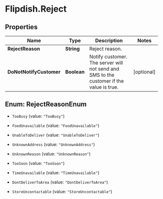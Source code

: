# Flipdish.Reject

## Properties

Name | Type | Description | Notes
------------ | ------------- | ------------- | -------------
**RejectReason** | **String** | Reject reason. | 
**DoNotNotifyCustomer** | **Boolean** | Notify customer. The server will not send and SMS to the customer if the value is true. | [optional] 



## Enum: RejectReasonEnum


* `TooBusy` (value: `"TooBusy"`)

* `FoodUnavailable` (value: `"FoodUnavailable"`)

* `UnableToDeliver` (value: `"UnableToDeliver"`)

* `UnknownAddress` (value: `"UnknownAddress"`)

* `UnknownReason` (value: `"UnknownReason"`)

* `TooSoon` (value: `"TooSoon"`)

* `TimeUnavailable` (value: `"TimeUnavailable"`)

* `DontDeliverToArea` (value: `"DontDeliverToArea"`)

* `StoreUncontactable` (value: `"StoreUncontactable"`)




